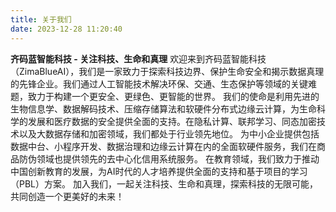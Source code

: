 ```yaml
---
title: 关于我们
date: 2023-12-28 11:20:40
---
```

**齐码蓝智能科技 - 关注科技、生命和真理**
欢迎来到齐码蓝智能科技（ZimaBlueAI），我们是一家致力于探索科技边界、保护生命安全和揭示数据真理的先锋企业。我们通过人工智能技术解决环保、交通、生态保护等领域的关键难题，致力于构建一个更安全、更绿色、更智能的世界。
我们的使命是利用先进的生物信息学、数据解码技术、压缩存储算法和软硬件分布式边缘云计算，为生命科学的发展和医疗数据的安全提供全面的支持。在隐私计算、联邦学习、同态加密技术以及大数据存储和加密领域，我们都处于行业领先地位。
为中小企业提供包括数据中台、小程序开发、数据治理和边缘云计算在内的全面软硬件服务，我们在商品防伪领域也提供领先的去中心化信用系统服务。
在教育领域，我们致力于推动中国创新教育的发展，为AI时代的人才培养提供全面的支持和基于项目的学习（PBL）方案。
加入我们，一起关注科技、生命和真理，探索科技的无限可能，共同创造一个更美好的未来！